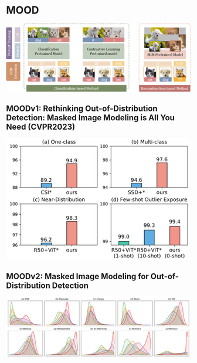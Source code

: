 # MOOD
![moodv2](MOODv2/imgs/framework.png)

## MOODv1: Rethinking Out-of-Distribution Detection: Masked Image Modeling is All You Need (CVPR2023)
<img src="MOODv1/imgs/moodv1_performance.png" alt="moodv1" width="500">

## MOODv2: Masked Image Modeling for Out-of-Distribution Detection
![moodv2](MOODv2/imgs/distribution.png)
